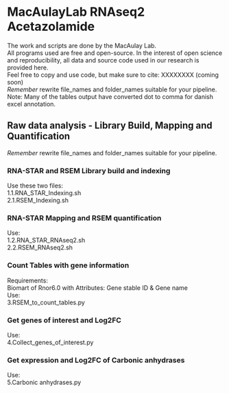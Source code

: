 # MacAulayLab RNAseq2 Acetazolamide #
The work and scripts are done by the MacAulay Lab.\
All programs used are free and open-source.
In the interest of open science and reproducibility, all data and source code used in our research is provided here.\
Feel free to copy and use code, but make sure to cite: XXXXXXXX (coming soon)\
*Remember* rewrite file_names and folder_names suitable for your pipeline.\
Note: Many of the tables output have converted dot to comma for danish excel annotation.
## Raw data analysis - Library Build, Mapping and Quantification ##
*Remember* rewrite file_names and folder_names suitable for your pipeline.
### RNA-STAR and RSEM Library build and indexing ###
Use these two files:\
1.1.RNA_STAR_Indexing.sh\
2.1.RSEM_Indexing.sh

### RNA-STAR Mapping and RSEM quantification ###
Use:\
1.2.RNA_STAR_RNAseq2.sh\
2.2.RSEM_RNAseq2.sh

### Count Tables with gene information ###
Requirements:\
Biomart of Rnor6.0 with Attributes: Gene stable ID & Gene name\
Use:\
3.RSEM_to_count_tables.py

### Get genes of interest and Log2FC ###
Use:\
4.Collect_genes_of_interest.py

### Get expression and Log2FC of Carbonic anhydrases ###
Use:\
5.Carbonic anhydrases.py
